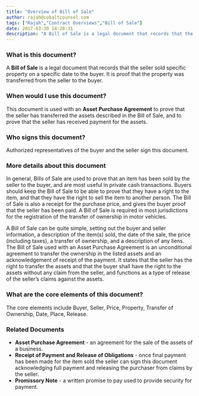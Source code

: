```yaml
---
title: "Overview of Bill of Sale"
author: rajah@cobaltcounsel.com
tags: ["Rajah","Contract Overviews","Bill of Sale"]
date: 2017-03-30 14:20:31
description: "A Bill of Sale is a legal document that records that the seller sold specific property on a specific date to the buyer. It is proof that the property was transferred from the seller to the buyer."
---
```



 

### What is this document?
A **Bill of Sale** is a legal document that records that the seller sold specific property on a specific date to the buyer. It is proof that the property was transferred from the seller to the buyer.

 

### When would I use this document?
This document is used with an **Asset Purchase Agreement** to prove that the seller has transferred the assets described in the Bill of Sale, and to prove that the seller has received payment for the assets.

 

### Who signs this document?
Authorized representatives of the buyer and the seller sign this document. 

 

### More details about this document
In general, Bills of Sale are used to prove that an item has been sold by the seller to the buyer, and are most useful in private cash transactions. Buyers should keep the Bill of Sale to be able to prove that they have a right to the item, and that they have the right to sell the item to another person. The Bill of Sale is also a receipt for the purchase price, and gives the buyer proof that the seller has been paid. A Bill of Sale is required in most jurisdictions for the registration of the transfer of ownership in motor vehicles.

A Bill of Sale can be quite simple, setting out the buyer and seller information, a description of the item(s) sold, the date of the sale, the price (including taxes), a transfer of ownership, and a description of any liens. The Bill of Sale used with an Asset Purchase Agreement is an unconditional agreement to transfer the ownership in the listed assets and an acknowledgement of receipt of the payment. It states that the seller has the right to transfer the assets and that the buyer shall have the right to the assets without any claim from the seller, and functions as a type of release of the seller’s claims against the assets.

 

### What are the core elements of this document?
The core elements include Buyer, Seller, Price, Property, Transfer of Ownership, Date, Place, Release.

 

### Related Documents
- **Asset Purchase Agreement** - an agreement for the sale of the assets of a business.
- **Receipt of Payment and Release of Obligations** - once final payment has been made for the item sold the seller can sign this document acknowledging full payment and releasing the purchaser from claims by the seller.
- **Promissory Note** - a written promise to pay used to provide security for payment.
